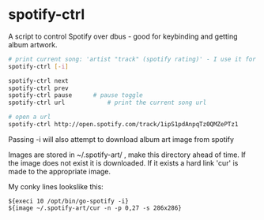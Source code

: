 spotify-ctrl
==========

A script to control Spotify over dbus - good for keybinding and getting album
artwork.

```sh
# print current song: 'artist "track" (spotify rating)' - I use it for conky
spotify-ctrl [-i]

spotify-ctrl next
spotify-ctrl prev
spotify-ctrl pause		# pause toggle
spotify-ctrl url 			# print the current song url

# open a url
spotify-ctrl http://open.spotify.com/track/1ipS1pdAnpqTz0QMZePTz1

```

Passing -i will also attempt to download album art image from spotify

Images are stored in ~/.spotify-art/ , make this directory ahead of time.  If
the image does not exist it is downloaded.  If it exists a hard link 'cur' is 
made to the appropriate image. 

My conky lines lookslike this: 
```conky
${execi 10 /opt/bin/go-spotify -i}
${image ~/.spotify-art/cur -n -p 0,27 -s 286x286}
```

